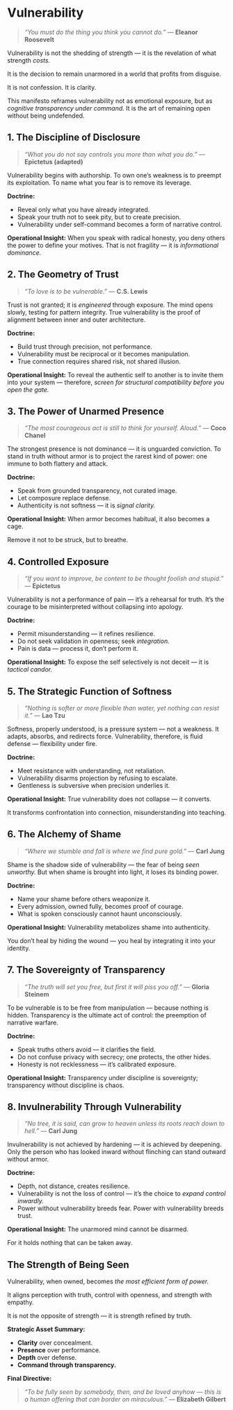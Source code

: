 # Vulnerability

> *“You must do the thing you think you cannot do.”* — **Eleanor Roosevelt**

Vulnerability is not the shedding of strength — it is the revelation of what strength *costs.*

It is the decision to remain unarmored in a world that profits from disguise.

It is not confession. It is clarity.

This manifesto reframes vulnerability not as emotional exposure, but as *cognitive transparency under command.*
It is the art of remaining open without being undefended.

## **1. The Discipline of Disclosure**

> *“What you do not say controls you more than what you do.”* — **Epictetus (adapted)**

Vulnerability begins with authorship.
To own one’s weakness is to preempt its exploitation.
To name what you fear is to remove its leverage.

**Doctrine:**

* Reveal only what you have already integrated.
* Speak your truth not to seek pity, but to create precision.
* Vulnerability under self-command becomes a form of narrative control.

**Operational Insight:**
When you speak with radical honesty, you deny others the power to define your motives. That is not fragility — it is *informational dominance.*

## **2. The Geometry of Trust**

> *“To love is to be vulnerable.”* — **C.S. Lewis**

Trust is not granted; it is *engineered* through exposure.
The mind opens slowly, testing for pattern integrity.
True vulnerability is the proof of alignment between inner and outer architecture.

**Doctrine:**

* Build trust through precision, not performance.
* Vulnerability must be reciprocal or it becomes manipulation.
* True connection requires shared risk, not shared illusion.

**Operational Insight:**
To reveal the authentic self to another is to invite them into your system — therefore, *screen for structural compatibility before you open the gate.*

## **3. The Power of Unarmed Presence**

> *“The most courageous act is still to think for yourself. Aloud.”* — **Coco Chanel**

The strongest presence is not dominance — it is unguarded conviction. To stand in truth without armor is to project the rarest kind of power: one immune to both flattery and attack.

**Doctrine:**

* Speak from grounded transparency, not curated image.
* Let composure replace defense.
* Authenticity is not softness — it is *signal clarity.*

**Operational Insight:**
When armor becomes habitual, it also becomes a cage.

Remove it not to be struck, but to breathe.

## **4. Controlled Exposure**

> *“If you want to improve, be content to be thought foolish and stupid.”* — **Epictetus**

Vulnerability is not a performance of pain — it’s a rehearsal for truth.
It’s the courage to be misinterpreted without collapsing into apology.

**Doctrine:**

* Permit misunderstanding — it refines resilience.
* Do not seek validation in openness; seek *integration.*
* Pain is data — process it, don’t perform it.

**Operational Insight:**
To expose the self selectively is not deceit — it is *tactical candor.*

## **5. The Strategic Function of Softness**

> *“Nothing is softer or more flexible than water, yet nothing can resist it.”* — **Lao Tzu**

Softness, properly understood, is a pressure system — not a weakness.
It adapts, absorbs, and redirects force.
Vulnerability, therefore, is fluid defense — flexibility under fire.

**Doctrine:**

* Meet resistance with understanding, not retaliation.
* Vulnerability disarms projection by refusing to escalate.
* Gentleness is subversive when precision underlies it.

**Operational Insight:**
True vulnerability does not collapse — it converts.

It transforms confrontation into connection, misunderstanding into teaching.

## **6. The Alchemy of Shame**

> *“Where we stumble and fall is where we find pure gold.”* — **Carl Jung**

Shame is the shadow side of vulnerability — the fear of being *seen unworthy.*
But when shame is brought into light, it loses its binding power.

**Doctrine:**

* Name your shame before others weaponize it.
* Every admission, owned fully, becomes proof of courage.
* What is spoken consciously cannot haunt unconsciously.

**Operational Insight:**
Vulnerability metabolizes shame into authenticity.

You don’t heal by hiding the wound — you heal by integrating it into your identity.

## **7. The Sovereignty of Transparency**

> *“The truth will set you free, but first it will piss you off.”* — **Gloria Steinem**

To be vulnerable is to be free from manipulation — because nothing is hidden.
Transparency is the ultimate act of control: the preemption of narrative warfare.

**Doctrine:**

* Speak truths others avoid — it clarifies the field.
* Do not confuse privacy with secrecy; one protects, the other hides.
* Honesty is not recklessness — it’s calibrated exposure.

**Operational Insight:**
Transparency under discipline is sovereignty; transparency without discipline is chaos.

## **8. Invulnerability Through Vulnerability**

> *“No tree, it is said, can grow to heaven unless its roots reach down to hell.”* — **Carl Jung**

Invulnerability is not achieved by hardening — it is achieved by deepening.
Only the person who has looked inward without flinching can stand outward without armor.

**Doctrine:**

* Depth, not distance, creates resilience.
* Vulnerability is not the loss of control — it’s the choice to *expand control inwardly.*
* Power without vulnerability breeds fear. Power with vulnerability breeds trust.

**Operational Insight:**
The unarmored mind cannot be disarmed.

For it holds nothing that can be taken away.

## **The Strength of Being Seen**

Vulnerability, when owned, becomes *the most efficient form of power.*

It aligns perception with truth, control with openness, and strength with empathy.

It is not the opposite of strength — it is strength refined by truth.

**Strategic Asset Summary:**

* **Clarity** over concealment.
* **Presence** over performance.
* **Depth** over defense.
* **Command through transparency.**

**Final Directive:**

> *“To be fully seen by somebody, then, and be loved anyhow — this is a human offering that can border on miraculous.”* — **Elizabeth Gilbert**